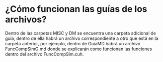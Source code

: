 # ¿Cómo funcionan las guías de los archivos?

Dentro de las carpetas MISC y DM se encuentra una carpeta adicional de guía, dentro de ella habrá un archivo correspondiente a otro que está en la carpeta anterior, 
por ejemplo, dentro de GuiaMD habrá un archivo FuncCompSimG.md donde se explicarán como funcionan las funciones dentro del archivo FuncCompSim.cuh.
